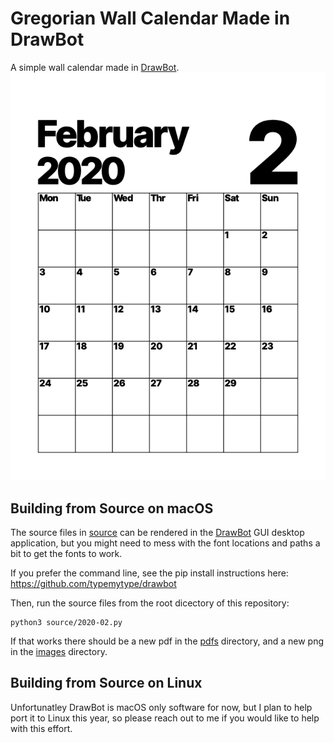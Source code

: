 # Gregorian Wall Calendar Made in DrawBot
A simple wall calendar made in [DrawBot](http://www.drawbot.com/).
<img src ="https://github.com/eliheuer/gregorian-wall-calendar/blob/master/images/2020-02.png?raw=true" />
## Building from Source on macOS
The source files in [source](source) can be rendered in the [DrawBot](http://www.drawbot.com/) GUI desktop application, but you might need to mess with the font locations and paths a bit to get the fonts to work.

If you prefer the command line, see the pip install instructions here: https://github.com/typemytype/drawbot

Then, run the source files from the root dicectory of this repository:
```
python3 source/2020-02.py
```
If that works there should be a new pdf in the [pdfs](pdfs) directory, and a new png in the [images](images) directory.

## Building from Source on Linux
Unfortunatley DrawBot is macOS only software for now, but I plan to help port it to Linux this year, so please reach out to me if you would like to help with this effort.
